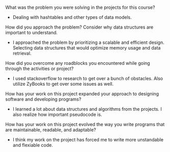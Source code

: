 What was the problem you were solving in the projects for this course? 

- Dealing with hashtables and other types of data models.


How did you approach the problem? Consider why data structures are important to understand.

- I approached the problem by prioritizing a scalable and efficient design. Selecting data structures that would optimize memory usage and data retrieval. 

How did you overcome any roadblocks you encountered while going through the activities or project?

- I used stackoverflow to research to get over a bunch of obstacles. Also utilize ZyBooks to get over some issues as well.  

How has your work on this project expanded your approach to designing software and developing programs?

- I learned a lot about data structures and algorithms from the projects. I also realize how important pseudocode is. 

How has your work on this project evolved the way you write programs that are maintainable, readable, and adaptable?


- I think my work on the project has forced me to write more unstandable and flexiable code. 

